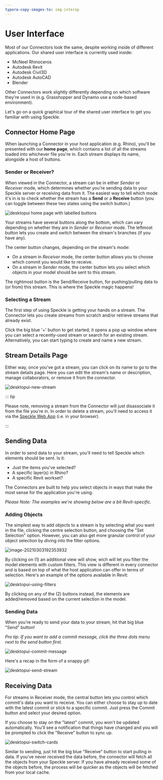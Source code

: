 ```yaml
---
typora-copy-images-to: img-interop
---
```


# User Interface

Most of our Connectors look the same, despite working inside of different applications. Our shared user interface is currently used inside: 

* McNeel Rhinoceros
* Autodesk Revit
* Autodesk Civil3D
* Autodesk AutoCAD
* Blender

Other Connectors work slightly differently depending on which software they're used in (e.g. Grasshopper and Dynamo use a node-based environment). 

Let's go on a quick graphical tour of the shared user interface to get you familiar with using Speckle.

## Connector Home Page

When launching a Connector in your host application (e.g. Rhino), you'll be presented with our **home page**, which contains a list of all the streams loaded into whichever file you're in. Each stream displays its name, alongside a host of buttons.

### Sender or Receiver?

When viewed in the Connector, a stream can be in either  _Sender_ or  _Receiver_ mode, which determines whether you're sending data to your Speckle server or receiving data from it. The easiest way to tell which mode it's in is to check whether the stream has a **Send** or a **Receive** button (you can toggle between these two states using the switch button.) 

![desktopui home page with labelled buttons](https://user-images.githubusercontent.com/7717434/107382404-badd7f80-6ae7-11eb-9941-2265b1cc5748.png)

Your streams have several buttons along the bottom, which can vary depending on whether they are in _Sender_ or _Receiver_ mode. The leftmost button lets you create and switch between the stream's branches (if you have any). 

The center button changes, depending on the stream's mode: 
* On a stream in _Receiver_ mode, the center button allows you to choose which commit you would like to receive.
* On a stream in _Sender_ mode, the center button lets you select which objects in your model should be sent to this stream.

The rightmost button is the Send/Receive button, for pushing/pulling data to (or from) this stream. This is where the Speckle magic happens!

### Selecting a Stream

The first step of using Speckle is getting your hands on a stream. The Connector lets you create streams from scratch and/or retrieve streams that already exist.

Click the big blue '+' button to get started; it opens a pop up window where you can select a recently-used stream or search for an existing stream. Alternatively, you can start typing to create and name a new stream.

## Stream Details Page

Either way, once you've got a stream, you can click on its name to go to the stream details page. Here you can edit the stream's name or description, manage collaborators, or remove it from the connector.

![desktopui-new-stream](https://user-images.githubusercontent.com/7717434/106741747-08ec1200-6614-11eb-9162-829670899da9.gif)

::: tip

Please note, removing a stream from the Connector will just disassociate it from the file you're in. In order to delete a stream, you'll need to access it via the [Speckle Web App](./web) (i.e. in your browser).

:::

## Sending Data

In order to send data to your stream, you'll need to tell Speckle which elements should be sent. Is it: 

* Just the items you've selected?
* A specific layer(s) in Rhino?
* A specific Revit workset?

The Connectors are built to help you select objects in ways that make the most sense for the application you're using.

_Please Note: The examples we're showing below are a bit Revit-specific._

### Adding Objects

The simplest way to add objects to a stream is by selecting what you want in the file, clicking the centre selection button, and choosing the "Set Selection" option. However, you can also get more granular control of your object selection by diving into the filter options.

![image-20210303192353932](https://user-images.githubusercontent.com/2679513/127769268-6c954611-ab5b-4e8b-ac80-8bc4c00a6d40.png)

By clicking on (1) an additional view will show, wich will let you filter the model elements with custom filters. This view is different in every connector and is based on top of what the host application can offer in terms of selection. Here's an example of the options available in Revit:

![desktopui-using-filters](https://user-images.githubusercontent.com/7717434/106741137-35ebf500-6613-11eb-84b7-0ceb721a28cb.gif)

By clicking on any of the (2) buttons instead, the elements are added/removed based on the current selection in the model.



### Sending Data

When you're ready to send your data to your stream, hit that big blue "Send" button!

_Pro tip: If you want to add a commit message, click the three dots menu next to the send button first._

![desktopui-commit-message](https://user-images.githubusercontent.com/7717434/106741155-3c7a6c80-6613-11eb-8273-ef59e7261ceb.gif)

Here's a recap in the form of a snappy gif:

![desktopui-send-stream](https://user-images.githubusercontent.com/7717434/106739196-c248e880-6610-11eb-8cc5-01216cc980b1.gif)

## Receiving Data

For streams in Receiver mode, the central button lets you control which commit's data you want to receive. You can either choose to stay up to date with the latest commit or stick to a specific commit. Just press the Commit button and select your desired option.

If you choose to stay on the "latest" commit, you won't be updated automatically. You'll see a notification that things have changed and you will be prompted to click the "Receive" button to sync up.

![desktopui-switch-cards](https://user-images.githubusercontent.com/7717434/106739209-c5dc6f80-6610-11eb-8625-01b19240c612.gif)

Similar to sending, just hit the big blue "Receive" button to start pulling in data. If you've never received the data before, the connector will fetch all the objects from your Speckle server. If you have already received some of the objects before, the process will be quicker as the objects will be fetched from your local cache.